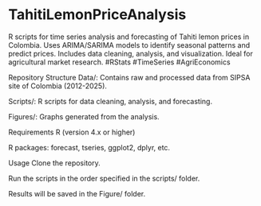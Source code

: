 # TahitiLemonPriceAnalysis
R scripts for time series analysis and forecasting of Tahiti lemon prices in Colombia. Uses ARIMA/SARIMA models to identify seasonal patterns and predict prices. Includes data cleaning, analysis, and visualization. Ideal for agricultural market research. #RStats #TimeSeries #AgriEconomics

Repository Structure
Data/: Contains raw and processed data from SIPSA site of Colombia (2012-2025).

Scripts/: R scripts for data cleaning, analysis, and forecasting.

Figures/: Graphs generated from the analysis.

Requirements
R (version 4.x or higher)

R packages: forecast, tseries, ggplot2, dplyr, etc.

Usage
Clone the repository.

Run the scripts in the order specified in the scripts/ folder.

Results will be saved in the Figure/ folder.
